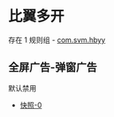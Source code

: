 # 比翼多开

存在 1 规则组 - [com.svm.hbyy](/src/apps/com.svm.hbyy.ts)

## 全屏广告-弹窗广告

默认禁用

- [快照-0](https://i.gkd.li/import/13185377)
